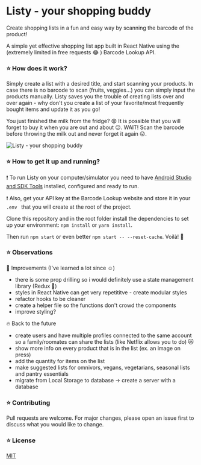 # Listy - your shopping buddy

Create shopping lists in a fun and easy way by scanning the barcode of the product!

A simple yet effective shopping list app built in React Native using the (extremely limited in free requests :joy: ) Barcode Lookup API.

### :star: How does it work?

Simply create a list with a desired title, and start scanning your products. In case there is no barcode to scan (fruits, veggies...) you can simply input the products manually.
Listy saves you the trouble of creating lists over and over again - why don't you create a list of your favorite/most frequently bought items and update it as you go!

You just finished the milk from the fridge? :anguished: It is possible that you will forget to buy it when you are out and about :confused:. WAIT! Scan the barcode before throwing the milk out and never forget it again :stuck_out_tongue_winking_eye:.

![Listy - your shopping buddy](demo/listy-gif.gif)

### :star: How to get it up and running?

:exclamation: To run Listy on your computer/simulator you need to have [Android Studio and SDK Tools](https://developer.android.com/studio) installed, configured and ready to run.

:exclamation: Also, get your API key at the Barcode Lookup website and store it in your `.env ` that you will create at the root of the project.

Clone this repository and in the root folder install the dependencies to set up your environment: `npm install` or `yarn install`.

Then run `npm start` or even better `npm start -- --reset-cache`.
Voilà! :rocket:

### :star: Observations

:muscle: Improvements (I've learned a lot since :relaxed:)

- there is some prop drilling so i would definitely use a state management library (Redux :purple_heart:)
- styles in React Native can get very repetititve - create modular styles
- refactor hooks to be cleaner
- create a helper file so the functions don't crowd the components
- improve styling?

:fire: Back to the future

- create users and have multiple profiles connected to the same account so a family/roomates can share the lists (like Netflix allows you to do) :heart_eyes_cat:
- show more info on every product that is in the list (ex. an image on press)
- add the quantity for items on the list
- make suggested lists for omnivors, vegans, vegetarians, seasonal lists and pantry essentials
- migrate from Local Storage to database -> create a server with a database

### :star: Contributing

Pull requests are welcome. For major changes, please open an issue first to discuss what you would like to change.

### :star: License

[MIT](https://choosealicense.com/licenses/mit/)
